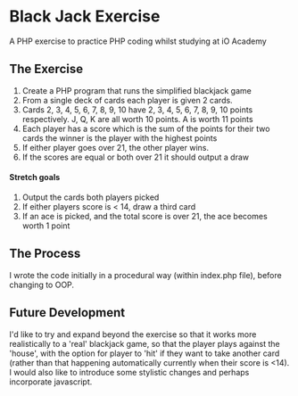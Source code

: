 <h1>Black Jack Exercise</h1>
A PHP exercise to practice PHP coding whilst studying at iO Academy
<h2>The Exercise</h2>
<ol>
  <li>Create a PHP program that runs the simplified blackjack game</li>
  <li>From a single deck of cards each player is given 2 cards.</li>
  <li>Cards 2, 3, 4, 5, 6, 7, 8, 9, 10 have 2, 3, 4, 5, 6, 7, 8, 9, 10 points respectively. J, Q, K are all worth 10 points. A is worth 11 points</li>
  <li>Each player has a score which is the sum of the points for their two cards the winner is the player with the highest points</li>
  <li>If either player goes over 21, the other player wins.</li>
  <li>If the scores are equal or both over 21 it should output a draw</li>
</ol>
<h4>Stretch goals</h4>
<ol>
  <li>Output the cards both players picked</li>
  <li>If either players score is < 14, draw a third card</li>
  <li>If an ace is picked, and the total score is over 21, the ace becomes worth 1 point</li>
</ol>

<h2>The Process</h2>
I wrote the code initially in a procedural way (within index.php file), before changing to OOP.

<h2>Future Development</h2>
I'd like to try and expand beyond the exercise so that it works more realistically to a 'real' blackjack game, so that the player plays against the 'house', with the option for player to 'hit' if they want to take another card (rather than that happening automatically currently when their score is <14).
I would also like to introduce some stylistic changes and perhaps incorporate javascript.
